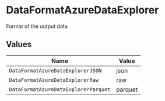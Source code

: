 # DataFormatAzureDataExplorer

Format of the output data


## Values

| Name                                 | Value                                |
| ------------------------------------ | ------------------------------------ |
| `DataFormatAzureDataExplorerJSON`    | json                                 |
| `DataFormatAzureDataExplorerRaw`     | raw                                  |
| `DataFormatAzureDataExplorerParquet` | parquet                              |